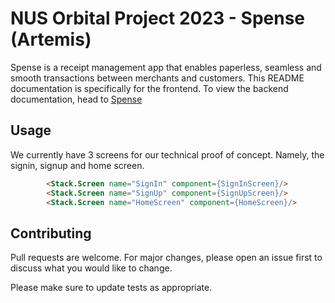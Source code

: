 # NUS Orbital Project 2023 - Spense (Artemis) 

Spense is a receipt management app that enables paperless, seamless and smooth transactions between merchants and customers.
This README documentation is specifically for the frontend. To view the backend documentation, head to [Spense](https://github.com/Jaspertzx/Spense) 

## Usage

We currently have 3 screens for our technical proof of concept. Namely, the signin, signup and home screen.

```html
        <Stack.Screen name="SignIn" component={SignInScreen}/>
        <Stack.Screen name="SignUp" component={SignUpScreen}/>
        <Stack.Screen name="HomeScreen" component={HomeScreen}/>
```

## Contributing

Pull requests are welcome. For major changes, please open an issue first
to discuss what you would like to change.

Please make sure to update tests as appropriate.
